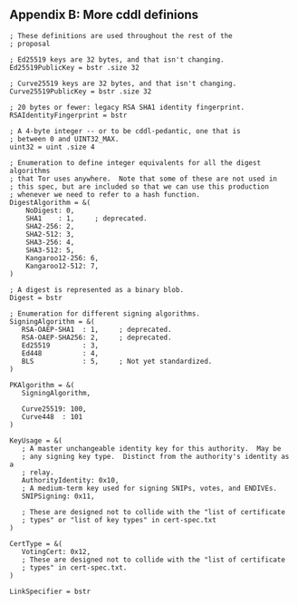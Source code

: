 
<!-- Section A.2 --> <a id='SA.2'></a>

## Appendix B: More cddl definions

    ; These definitions are used throughout the rest of the
    ; proposal

    ; Ed25519 keys are 32 bytes, and that isn't changing.
    Ed25519PublicKey = bstr .size 32

    ; Curve25519 keys are 32 bytes, and that isn't changing.
    Curve25519PublicKey = bstr .size 32

    ; 20 bytes or fewer: legacy RSA SHA1 identity fingerprint.
    RSAIdentityFingerprint = bstr

    ; A 4-byte integer -- or to be cddl-pedantic, one that is
    ; between 0 and UINT32_MAX.
    uint32 = uint .size 4

    ; Enumeration to define integer equivalents for all the digest algorithms
    ; that Tor uses anywhere.  Note that some of these are not used in
    ; this spec, but are included so that we can use this production
    ; whenever we need to refer to a hash function.
    DigestAlgorithm = &(
        NoDigest: 0,
        SHA1    : 1,     ; deprecated.
        SHA2-256: 2,
        SHA2-512: 3,
        SHA3-256: 4,
        SHA3-512: 5,
        Kangaroo12-256: 6,
        Kangaroo12-512: 7,
    )

    ; A digest is represented as a binary blob.
    Digest = bstr

    ; Enumeration for different signing algorithms.
    SigningAlgorithm = &(
       RSA-OAEP-SHA1  : 1,     ; deprecated.
       RSA-OAEP-SHA256: 2,     ; deprecated.
       Ed25519        : 3,
       Ed448          : 4,
       BLS            : 5,     ; Not yet standardized.
    )

    PKAlgorithm = &(
       SigningAlgorithm,

       Curve25519: 100,
       Curve448  : 101
    )

    KeyUsage = &(
       ; A master unchangeable identity key for this authority.  May be
       ; any signing key type.  Distinct from the authority's identity as a
       ; relay.
       AuthorityIdentity: 0x10,
       ; A medium-term key used for signing SNIPs, votes, and ENDIVEs.
       SNIPSigning: 0x11,

       ; These are designed not to collide with the "list of certificate
       ; types" or "list of key types" in cert-spec.txt
    )

    CertType = &(
       VotingCert: 0x12,
       ; These are designed not to collide with the "list of certificate
       ; types" in cert-spec.txt.
    )

    LinkSpecifier = bstr
